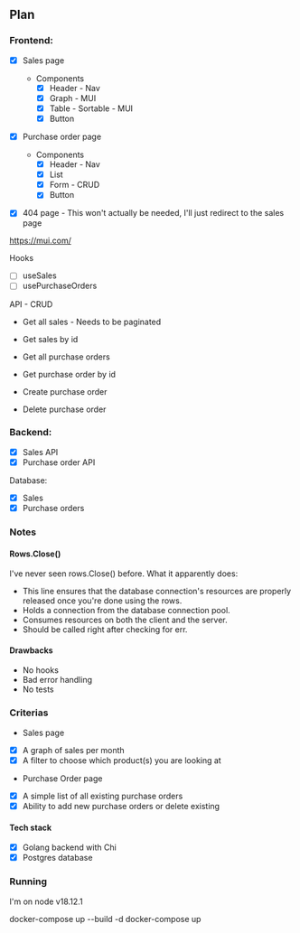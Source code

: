 ## Plan

### Frontend:

- [x] Sales page

  - Components
    - [x] Header - Nav
    - [x] Graph - MUI
    - [x] Table - Sortable - MUI
    - [x] Button

- [x] Purchase order page

  - Components
    - [x] Header - Nav
    - [x] List
    - [x] Form - CRUD
    - [x] Button

- [x] 404 page - This won't actually be needed, I'll just redirect to the sales page

https://mui.com/

Hooks

- [ ] useSales
- [ ] usePurchaseOrders

API - CRUD

- Get all sales - Needs to be paginated
- Get sales by id

- Get all purchase orders
- Get purchase order by id
- Create purchase order
- Delete purchase order

### Backend:

- [x] Sales API
- [x] Purchase order API

Database:

- [x] Sales
- [x] Purchase orders

### Notes

#### Rows.Close()

I've never seen rows.Close() before. What it apparently does:

- This line ensures that the database connection's resources are properly released once you're done using the rows.
- Holds a connection from the database connection pool.
- Consumes resources on both the client and the server.
- Should be called right after checking for err.

#### Drawbacks

- No hooks
- Bad error handling
- No tests

### Criterias

- Sales page
- [x] A graph of sales per month
- [x] A filter to choose which product(s) you are looking at

- Purchase Order page
- [x] A simple list of all existing purchase orders
- [x] Ability to add new purchase orders or delete existing

#### Tech stack

- [x] Golang backend with Chi
- [x] Postgres database

### Running

I'm on node v18.12.1

docker-compose up --build -d
docker-compose up
